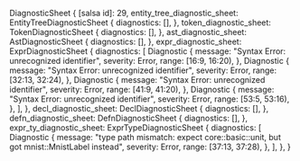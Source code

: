 DiagnosticSheet {
    [salsa id]: 29,
    entity_tree_diagnostic_sheet: EntityTreeDiagnosticSheet {
        diagnostics: [],
    },
    token_diagnostic_sheet: TokenDiagnosticSheet {
        diagnostics: [],
    },
    ast_diagnostic_sheet: AstDiagnosticSheet {
        diagnostics: [],
    },
    expr_diagnostic_sheet: ExprDiagnosticSheet {
        diagnostics: [
            Diagnostic {
                message: "Syntax Error: unrecognized identifier",
                severity: Error,
                range: [16:9, 16:20),
            },
            Diagnostic {
                message: "Syntax Error: unrecognized identifier",
                severity: Error,
                range: [32:13, 32:24),
            },
            Diagnostic {
                message: "Syntax Error: unrecognized identifier",
                severity: Error,
                range: [41:9, 41:20),
            },
            Diagnostic {
                message: "Syntax Error: unrecognized identifier",
                severity: Error,
                range: [53:5, 53:16),
            },
        ],
    },
    decl_diagnostic_sheet: DeclDiagnosticSheet {
        diagnostics: [],
    },
    defn_diagnostic_sheet: DefnDiagnosticSheet {
        diagnostics: [],
    },
    expr_ty_diagnostic_sheet: ExprTypeDiagnosticSheet {
        diagnostics: [
            Diagnostic {
                message: "type path mismatch: expect core::basic::unit, but got mnist::MnistLabel instead",
                severity: Error,
                range: [37:13, 37:28),
            },
        ],
    },
}